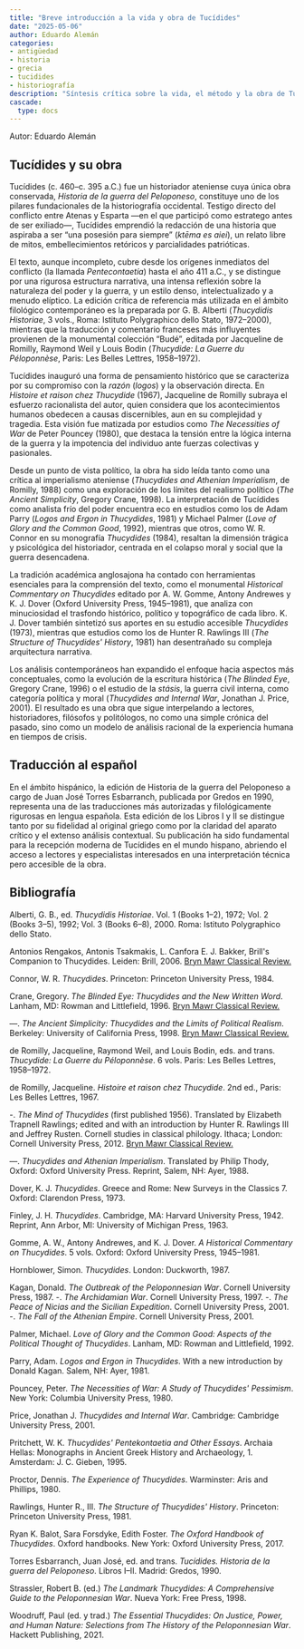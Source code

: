 ```yaml
---
title: "Breve introducción a la vida y obra de Tucídides"
date: "2025-05-06"
author: Eduardo Alemán
categories:
- antigüedad
- historia
- grecia
- tucidides
- historiografía
description: "Síntesis crítica sobre la vida, el método y la obra de Tucídides, con referencias a las ediciones filológicas y estudios contemporáneos más relevantes."
cascade:
  type: docs
---
```


Autor: Eduardo Alemán

## Tucídides y su obra

Tucídides (c. 460–c. 395 a.C.) fue un historiador ateniense cuya única obra conservada, *Historia de la guerra del Peloponeso*, constituye uno de los pilares fundacionales de la historiografía occidental. Testigo directo del conflicto entre Atenas y Esparta —en el que participó como estratego antes de ser exiliado—, Tucídides emprendió la redacción de una historia que aspiraba a ser “una posesión para siempre” (*ktēma es aiei*), un relato libre de mitos, embellecimientos retóricos y parcialidades patrióticas.

El texto, aunque incompleto, cubre desde los orígenes inmediatos del conflicto (la llamada *Pentecontaetía*) hasta el año 411 a.C., y se distingue por una rigurosa estructura narrativa, una intensa reflexión sobre la naturaleza del poder y la guerra, y un estilo denso, intelectualizado y a menudo elíptico. La edición crítica de referencia más utilizada en el ámbito filológico contemporáneo es la preparada por G. B. Alberti (*Thucydidis Historiae*, 3 vols., Roma: Istituto Polygraphico dello Stato, 1972–2000), mientras que la traducción y comentario franceses más influyentes provienen de la monumental colección “Budé”, editada por Jacqueline de Romilly, Raymond Weil y Louis Bodin (*Thucydide: La Guerre du Péloponnèse*, Paris: Les Belles Lettres, 1958–1972).

Tucídides inauguró una forma de pensamiento histórico que se caracteriza por su compromiso con la *razón* (*logos*) y la observación directa. En *Histoire et raison chez Thucydide* (1967), Jacqueline de Romilly subraya el esfuerzo racionalista del autor, quien considera que los acontecimientos humanos obedecen a causas discernibles, aun en su complejidad y tragedia. Esta visión fue matizada por estudios como *The Necessities of War* de Peter Pouncey (1980), que destaca la tensión entre la lógica interna de la guerra y la impotencia del individuo ante fuerzas colectivas y pasionales.

Desde un punto de vista político, la obra ha sido leída tanto como una crítica al imperialismo ateniense (*Thucydides and Athenian Imperialism*, de Romilly, 1988) como una exploración de los límites del realismo político (*The Ancient Simplicity*, Gregory Crane, 1998). La interpretación de Tucídides como analista frío del poder encuentra eco en estudios como los de Adam Parry (*Logos and Ergon in Thucydides*, 1981) y Michael Palmer (*Love of Glory and the Common Good*, 1992), mientras que otros, como W. R. Connor en su monografía *Thucydides* (1984), resaltan la dimensión trágica y psicológica del historiador, centrada en el colapso moral y social que la guerra desencadena.

La tradición académica anglosajona ha contado con herramientas esenciales para la comprensión del texto, como el monumental *Historical Commentary on Thucydides* editado por A. W. Gomme, Antony Andrewes y K. J. Dover (Oxford University Press, 1945–1981), que analiza con minuciosidad el trasfondo histórico, político y topográfico de cada libro. K. J. Dover también sintetizó sus aportes en su estudio accesible *Thucydides* (1973), mientras que estudios como los de Hunter R. Rawlings III (*The Structure of Thucydides' History*, 1981) han desentrañado su compleja arquitectura narrativa.

Los análisis contemporáneos han expandido el enfoque hacia aspectos más conceptuales, como la evolución de la escritura histórica (*The Blinded Eye*, Gregory Crane, 1996) o el estudio de la *stásis*, la guerra civil interna, como categoría política y moral (*Thucydides and Internal War*, Jonathan J. Price, 2001). El resultado es una obra que sigue interpelando a lectores, historiadores, filósofos y politólogos, no como una simple crónica del pasado, sino como un modelo de análisis racional de la experiencia humana en tiempos de crisis.

## Traducción al español

En el ámbito hispánico, la edición de Historia de la guerra del Peloponeso a cargo de Juan José Torres Esbarranch, publicada por Gredos en 1990, representa una de las traducciones más autorizadas y filológicamente rigurosas en lengua española. Esta edición de los Libros I y II se distingue tanto por su fidelidad al original griego como por la claridad del aparato crítico y el extenso análisis contextual. Su publicación ha sido fundamental para la recepción moderna de Tucídides en el mundo hispano, abriendo el acceso a lectores y especialistas interesados en una interpretación técnica pero accesible de la obra.

## Bibliografía

Alberti, G. B., ed. *Thucydidis Historiae*. Vol. 1 (Books 1–2), 1972; Vol. 2 (Books 3–5), 1992; Vol. 3 (Books 6–8), 2000. Roma: Istituto Polygraphico dello Stato.

Antonios Rengakos, Antonis Tsakmakis, L. Canfora E. J. Bakker, Brill's Companion to Thucydides. Leiden: Brill, 2006. [Bryn Mawr Classical Review.](https://bmcr.brynmawr.edu/2007/2007.09.55/)

Connor, W. R. *Thucydides*. Princeton: Princeton University Press, 1984.

Crane, Gregory. *The Blinded Eye: Thucydides and the New Written Word*. Lanham, MD: Rowman and Littlefield, 1996. [Bryn Mawr Classical Review.](https://bmcr.brynmawr.edu/1997/1997.02.21/)

—. *The Ancient Simplicity: Thucydides and the Limits of Political Realism*. Berkeley: University of California Press, 1998. [Bryn Mawr Classical Review.](https://bmcr.brynmawr.edu/1999/1999.08.05/)

de Romilly, Jacqueline, Raymond Weil, and Louis Bodin, eds. and trans. *Thucydide: La Guerre du Péloponnèse*. 6 vols. Paris: Les Belles Lettres, 1958–1972.


de Romilly, Jacqueline. *Histoire et raison chez Thucydide*. 2nd ed., Paris: Les Belles Lettres, 1967.

-. *The Mind of Thucydides* (first published 1956). Translated by Elizabeth Trapnell Rawlings; edited and with an introduction by Hunter R. Rawlings III and Jeffrey Rusten. Cornell studies in classical philology. Ithaca; London: Cornell University Press, 2012. [Bryn Mawr Classical Review.](https://bmcr.brynmawr.edu/2013/2013.04.53/)

—. *Thucydides and Athenian Imperialism*. Translated by Philip Thody, Oxford: Oxford University Press. Reprint, Salem, NH: Ayer, 1988.

Dover, K. J. *Thucydides*. Greece and Rome: New Surveys in the Classics 7. Oxford: Clarendon Press, 1973.

Finley, J. H. *Thucydides*. Cambridge, MA: Harvard University Press, 1942. Reprint, Ann Arbor, MI: University of Michigan Press, 1963.

Gomme, A. W., Antony Andrewes, and K. J. Dover. *A Historical Commentary on Thucydides*. 5 vols. Oxford: Oxford University Press, 1945–1981.

Hornblower, Simon. *Thucydides*. London: Duckworth, 1987.

Kagan, Donald. *The Outbreak of the Peloponnesian War*. Cornell University Press, 1987.
  -. *The Archidamian War*. Cornell University Press, 1997.
  -. *The Peace of Nicias and the Sicilian Expedition*. Cornell University Press, 2001.
  -. *The Fall of the Athenian Empire*. Cornell University Press, 2001.

Palmer, Michael. *Love of Glory and the Common Good: Aspects of the Political Thought of Thucydides*. Lanham, MD: Rowman and Littlefield, 1992.

Parry, Adam. *Logos and Ergon in Thucydides*. With a new introduction by Donald Kagan. Salem, NH: Ayer, 1981.

Pouncey, Peter. *The Necessities of War: A Study of Thucydides' Pessimism*. New York: Columbia University Press, 1980.

Price, Jonathan J. *Thucydides and Internal War*. Cambridge: Cambridge University Press, 2001.

Pritchett, W. K. *Thucydides' Pentekontaetia and Other Essays*. Archaia Hellas: Monographs in Ancient Greek History and Archaeology, 1. Amsterdam: J. C. Gieben, 1995.

Proctor, Dennis. *The Experience of Thucydides*. Warminster: Aris and Phillips, 1980.

Rawlings, Hunter R., III. *The Structure of Thucydides' History*. Princeton: Princeton University Press, 1981.

Ryan K. Balot, Sara Forsdyke, Edith Foster. *The Oxford Handbook of Thucydides*. Oxford handbooks. New York: Oxford University Press, 2017.

Torres Esbarranch, Juan José, ed. and trans. *Tucídides. Historia de la guerra del Peloponeso*. Libros I–II. Madrid: Gredos, 1990.

Strassler, Robert B. (ed.) *The Landmark Thucydides: A Comprehensive Guide to the Peloponnesian War*. Nueva York: Free Press, 1998.

Woodruff, Paul (ed. y trad.) *The Essential Thucydides: On Justice, Power, and Human Nature: Selections from The History of the Peloponnesian War*. Hackett Publishing, 2021.